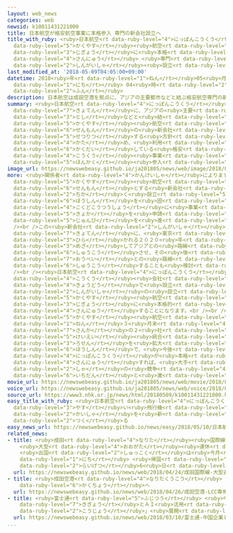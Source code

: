 ```yaml
---
layout: web_news
categories: web
newsid: k10011431221000
title: 日本航空が格安航空事業に本格参入 専門の新会社設立へ
title_with_ruby: <ruby>日本航空<rt data-ruby-level="4">にっぽんこうくう</rt></ruby>が<ruby>格安<rt
  data-ruby-level="5">かくやす</rt></ruby><ruby>航空<rt data-ruby-level="4">こうくう</rt></ruby><ruby>事業<rt
  data-ruby-level="3">じぎょう</rt></ruby>に<ruby>本格<rt data-ruby-level="5">ほんかく</rt></ruby><ruby>参入<rt
  data-ruby-level="4">さんにゅう</rt></ruby> <ruby>専門<rt data-ruby-level="6">せんもん</rt></ruby>の<ruby>新会社<rt
  data-ruby-level="2">しんがいしゃ</rt></ruby><ruby>設立<rt data-ruby-level="5">せつりつ</rt></ruby>へ
last_modified_at: '2018-05-09T04:05:00+09:00'
datetime: 2018<ruby>年<rt data-ruby-level="1">ねん</rt></ruby>05<ruby>月<rt data-ruby-level="1">がつ</rt></ruby>09<ruby>日<rt
  data-ruby-level="1">にち</rt></ruby> 04<ruby>時<rt data-ruby-level="2">じ</rt></ruby>05<ruby>分<rt
  data-ruby-level="2">ふん</rt></ruby>
description: 日本航空は成田空港を拠点に、アジアの主要都市などと結ぶ格安航空専門の新会社を設立する方針を固め、利用が拡大している格安航空事業に本格参入することになりました。
summary: <ruby>日本航空<rt data-ruby-level="4">にっぽんこうくう</rt></ruby>は<ruby>成田空港<rt data-ruby-level="4">なりたくうこう</rt></ruby>を<ruby>拠点<rt
  data-ruby-level="7">きょてん</rt></ruby>に、アジアの<ruby>主要<rt data-ruby-level="4">しゅよう</rt></ruby><ruby>都市<rt
  data-ruby-level="3">とし</rt></ruby>などと<ruby>結<rt data-ruby-level="4">むす</rt></ruby>ぶ<ruby>格安<rt
  data-ruby-level="5">かくやす</rt></ruby><ruby>航空<rt data-ruby-level="4">こうくう</rt></ruby><ruby>専門<rt
  data-ruby-level="6">せんもん</rt></ruby>の<ruby>新会社<rt data-ruby-level="2">しんがいしゃ</rt></ruby>を<ruby>設立<rt
  data-ruby-level="5">せつりつ</rt></ruby>する<ruby>方針<rt data-ruby-level="6">ほうしん</rt></ruby>を<ruby>固<rt
  data-ruby-level="4">かた</rt></ruby>め、<ruby>利用<rt data-ruby-level="4">りよう</rt></ruby>が<ruby>拡大<rt
  data-ruby-level="6">かくだい</rt></ruby>している<ruby>格安<rt data-ruby-level="5">かくやす</rt></ruby><ruby>航空<rt
  data-ruby-level="4">こうくう</rt></ruby><ruby>事業<rt data-ruby-level="3">じぎょう</rt></ruby>に<ruby>本格<rt
  data-ruby-level="5">ほんかく</rt></ruby><ruby>参入<rt data-ruby-level="4">さんにゅう</rt></ruby>することになりました。
image_url: https://newswebeasy.github.io/ja201805/news/web/image/2018/05/09/K10011431221_1805082226_1805090405_01_02.jpg
more: <ruby>関係者<rt data-ruby-level="4">かんけいしゃ</rt></ruby>によりますと、<ruby>日本航空<rt data-ruby-level="4">にっぽんこうくう</rt></ruby>は<ruby>格安<rt
  data-ruby-level="5">かくやす</rt></ruby><ruby>航空<rt data-ruby-level="4">こうくう</rt></ruby>を<ruby>専門<rt
  data-ruby-level="6">せんもん</rt></ruby>とする<ruby>新会社<rt data-ruby-level="2">しんがいしゃ</rt></ruby>を<ruby>近<rt
  data-ruby-level="2">ちか</rt></ruby>く<ruby>設立<rt data-ruby-level="5">せつりつ</rt></ruby>する<ruby>方針<rt
  data-ruby-level="6">ほうしん</rt></ruby>を<ruby>固<rt data-ruby-level="4">かた</rt></ruby>め、<ruby>国土交通省<rt
  data-ruby-level="4">こくどこうつうしょう</rt></ruby>に<ruby>事業<rt data-ruby-level="3">じぎょう</rt></ruby><ruby>許可<rt
  data-ruby-level="5">きょか</rt></ruby>を<ruby>申請<rt data-ruby-level="7">しんせい</rt></ruby>する<ruby>準備<rt
  data-ruby-level="5">じゅんび</rt></ruby>を<ruby>進<rt data-ruby-level="3">すす</rt></ruby>めているということです。<br
  /><br />この<ruby>新会社<rt data-ruby-level="2">しんがいしゃ</rt></ruby>は<ruby>成田空港<rt data-ruby-level="4">なりたくうこう</rt></ruby>を<ruby>拠点<rt
  data-ruby-level="7">きょてん</rt></ruby>に、<ruby>東京<rt data-ruby-level="2">とうきょう</rt></ruby>オリンピック・パラリンピックが<ruby>開<rt
  data-ruby-level="3">ひら</rt></ruby>かれる２０２０<ruby>年<rt data-ruby-level="1">ねん</rt></ruby>を<ruby>目指<rt
  data-ruby-level="3">めざ</rt></ruby>してアジアとの<ruby>路線<rt data-ruby-level="3">ろせん</rt></ruby>を<ruby>就航<rt
  data-ruby-level="6">しゅうこう</rt></ruby>させ、その<ruby>後<rt data-ruby-level="2">ご</rt></ruby>は<ruby>欧米<rt
  data-ruby-level="7">おうべい</rt></ruby>との<ruby>路線<rt data-ruby-level="3">ろせん</rt></ruby>に<ruby>就航<rt
  data-ruby-level="6">しゅうこう</rt></ruby>することも<ruby>検討<rt data-ruby-level="6">けんとう</rt></ruby>されています。<br
  /><br /><ruby>日本航空<rt data-ruby-level="4">にっぽんこうくう</rt></ruby>はすでにオーストラリアの<ruby>航空<rt
  data-ruby-level="4">こうくう</rt></ruby><ruby>会社<rt data-ruby-level="2">がいしゃ</rt></ruby>などと「ジェットスター・ジャパン」を<ruby>共同<rt
  data-ruby-level="4">きょうどう</rt></ruby>で<ruby>設立<rt data-ruby-level="5">せつりつ</rt></ruby>していますが、<ruby>新会社<rt
  data-ruby-level="2">しんがいしゃ</rt></ruby>の<ruby>設立<rt data-ruby-level="5">せつりつ</rt></ruby>によって<ruby>格安<rt
  data-ruby-level="5">かくやす</rt></ruby><ruby>航空<rt data-ruby-level="4">こうくう</rt></ruby><ruby>事業<rt
  data-ruby-level="3">じぎょう</rt></ruby>に<ruby>本格的<rt data-ruby-level="5">ほんかくてき</rt></ruby>に<ruby>参入<rt
  data-ruby-level="4">さんにゅう</rt></ruby>することになります。<br /><br /><ruby>国内<rt data-ruby-level="2">こくない</rt></ruby>の<ruby>格安<rt
  data-ruby-level="5">かくやす</rt></ruby><ruby>航空<rt data-ruby-level="4">こうくう</rt></ruby>をめぐっては、ＡＮＡホールディングスが２０２０<ruby>年<rt
  data-ruby-level="1">ねん</rt></ruby>３<ruby>月末<rt data-ruby-level="4">がつまつ</rt></ruby>をめどに<ruby>傘下<rt
  data-ruby-level="7">さんか</rt></ruby>の２<ruby>社<rt data-ruby-level="2">しゃ</rt></ruby>を<ruby>経営<rt
  data-ruby-level="5">けいえい</rt></ruby><ruby>統合<rt data-ruby-level="5">とうごう</rt></ruby>して<ruby>路線<rt
  data-ruby-level="3">ろせん</rt></ruby>を<ruby>拡大<rt data-ruby-level="6">かくだい</rt></ruby>する<ruby>方針<rt
  data-ruby-level="6">ほうしん</rt></ruby>で、<ruby>今後<rt data-ruby-level="2">こんご</rt></ruby>、<ruby>日本航空<rt
  data-ruby-level="4">にっぽんこうくう</rt></ruby>が<ruby>本格<rt data-ruby-level="5">ほんかく</rt></ruby><ruby>参入<rt
  data-ruby-level="4">さんにゅう</rt></ruby>すれば、<ruby>大手<rt data-ruby-level="1">おおて</rt></ruby>２<ruby>社<rt
  data-ruby-level="2">しゃ</rt></ruby>の<ruby>競争<rt data-ruby-level="4">きょうそう</rt></ruby>が<ruby>一段<rt
  data-ruby-level="6">いちだん</rt></ruby>と<ruby>激<rt data-ruby-level="6">はげ</rt></ruby>しくなりそうです。
movie_url: https://newswebeasy.github.io/ja201805/news/web/movie/2018/05/09/k10011431221_201805090516_201805090518.mp4
voice_url: https://newswebeasy.github.io/ja201805/news/web/voice/2018/05/09/k10011431221_201805090516_201805090518.mp3
source_url: https://www3.nhk.or.jp/news/html/20180509/k10011431221000.html
easy_title_with_ruby: <ruby>日本航空<rt data-ruby-level="4">にっぽんこうくう</rt></ruby> チケットが<ruby>安<rt
  data-ruby-level="3">やす</rt></ruby>い<ruby>飛行機<rt data-ruby-level="4">ひこうき</rt></ruby>の<ruby>会社<rt
  data-ruby-level="2">かいしゃ</rt></ruby>を<ruby>新<rt data-ruby-level="2">あたら</rt></ruby>しく<ruby>作<rt
  data-ruby-level="2">つく</rt></ruby>る
easy_news_url: https://newswebeasy.github.io/news/easy/2018/05/10/日本航空-チケットが安い飛行機の会社を新しく作る
related_news:
- title: <ruby>成田<rt data-ruby-level="4">なりた</rt></ruby><ruby>国際線<rt data-ruby-level="5">こくさいせん</rt></ruby>
    <ruby>大型<rt data-ruby-level="4">おおがた</rt></ruby><ruby>連休<rt data-ruby-level="4">れんきゅう</rt></ruby>ピーク
    <ruby>出国<rt data-ruby-level="2">しゅっこく</rt></ruby>は<ruby>今月<rt data-ruby-level="2">こんげつ</rt></ruby>28<ruby>日<rt
    data-ruby-level="1">にち</rt></ruby> <ruby>帰国<rt data-ruby-level="2">きこく</rt></ruby>は<ruby>来月<rt
    data-ruby-level="2">らいげつ</rt></ruby>6<ruby>日<rt data-ruby-level="1">にち</rt></ruby>
  url: https://newswebeasy.github.io/news/web/2018/04/24/成田国際線-大型連休ピーク-出国は今月28日-帰国は来月6日
- title: <ruby>成田空港<rt data-ruby-level="4">なりたくうこう</rt></ruby> ＬＣＣ<ruby>専用<rt data-ruby-level="6">せんよう</rt></ruby>ターミナル<ruby>拡張<rt
    data-ruby-level="6">かくちょう</rt></ruby>へ
  url: https://newswebeasy.github.io/news/web/2018/04/26/成田空港-LCC専用ターミナル拡張へ
- title: <ruby>富士通<rt data-ruby-level="5">ふじつう</rt></ruby> <ruby>中国<rt data-ruby-level="2">ちゅうごく</rt></ruby><ruby>企業<rt
    data-ruby-level="7">きぎょう</rt></ruby>とＡＩ<ruby>活用<rt data-ruby-level="2">かつよう</rt></ruby>の「スマート<ruby>工場<rt
    data-ruby-level="2">こうじょう</rt></ruby>」<ruby>展開<rt data-ruby-level="6">てんかい</rt></ruby>へ
  url: https://newswebeasy.github.io/news/web/2018/03/10/富士通-中国企業とAI活用のスマート工場展開へ
...
```


